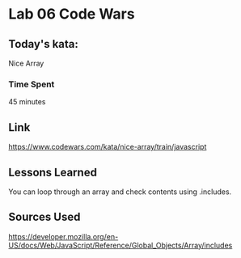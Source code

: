 # Lab 06 Code Wars

## Today's kata:
Nice Array

### Time Spent
45 minutes

## Link
https://www.codewars.com/kata/nice-array/train/javascript

## Lessons Learned
You can loop through an array and check contents using .includes.

## Sources Used
https://developer.mozilla.org/en-US/docs/Web/JavaScript/Reference/Global_Objects/Array/includes
